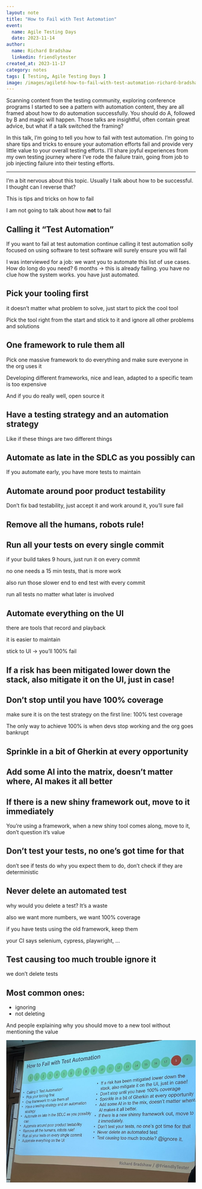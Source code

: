 ```yaml
---
layout: note
title: "How to Fail with Test Automation"
event:
  name: Agile Testing Days
  date: 2023-11-14
author:
  name: Richard Bradshaw
  linkedin: friendlytester
created_at: 2023-11-17
category: notes
tags: [ Testing, Agile Testing Days ]
image: /images/agiletd-how-to-fail-with-test-automation-richard-bradshaw/how-to-fail-at-test-automation.jpg
---
```


Scanning content from the testing community, exploring conference programs I started to see a pattern with automation content, they are all framed about how to do automation successfully. You should do A, followed by B and magic will happen. Those talks are insightful, often contain great advice, but what if a talk switched the framing?

In this talk, I’m going to tell you how to fail with test automation. I’m going to share tips and tricks to ensure your automation efforts fail and provide very little value to your overall testing efforts. I’ll share joyful experiences from my own testing journey where I’ve rode the failure train, going from job to job injecting failure into their testing efforts.

---

I’m a bit nervous about this topic. Usually I talk about how to be successful. I thought can I reverse that?

This is tips and tricks on how to fail

I am not going to talk about how **not** to fail

## Calling it “Test Automation”

If you want to fail at test automation continue calling it test automation
solly focused on using software to test software will surely ensure you will fail

I was interviewed for a job: we want you to automate this list of use cases. How do long do you need? 6 months -> this is already failing.
you have no clue how the system works.
you have just automated.

## Pick your tooling first

it doesn’t matter what problem to solve, just start to pick the cool tool

Pick the tool right from the start and stick to it and ignore all other problems and solutions

## One framework to rule them all

Pick one massive framework to do everything and make sure everyone in the org uses it

Developing different frameworks, nice and lean, adapted to a specific team is too expensive

And if you do really well, open source it

## Have a testing strategy and an automation strategy

Like if these things are two different things

## Automate as late in the SDLC as you possibly can

If you automate early, you have more tests to maintain

## Automate around poor product testability

Don’t fix bad testability, just accept it and work around it, you’ll sure fail

## Remove all the humans, robots rule!

## Run all your tests on every single commit

if your build takes 9 hours, just run it on every commit

no one needs a 15 min tests, that is more work

also run those slower end to end test with every commit

run all tests no matter what later is involved

## Automate everything on the UI

there are tools that record and playback

it is easier to maintain

stick to UI -> you’ll 100% fail

## If a risk has been mitigated lower down the stack, also mitigate it on the UI, just in case!

## Don’t stop until you have 100% coverage

make sure it is on the test strategy on the first line: 100% test coverage

The only way to achieve 100% is when devs stop working and the org goes bankrupt

## Sprinkle in a bit of Gherkin at every opportunity

## Add some AI into the matrix, doesn’t matter where, AI makes it all better

## If there is a new shiny framework out, move to it immediately

You’re using a framework, when a new shiny tool comes along, move to it, don’t question it’s value

## Don’t test your tests, no one’s got time for that

don’t see if tests do why you expect them to do, don’t check if they are deterministic

## Never delete an automated test

why would you delete a test? It’s a waste

also we want more numbers, we want 100% coverage

if you have tests using the old framework, keep them

your CI says selenium, cypress, playwright, …

## Test causing too much trouble ignore it

we don’t delete tests

## Most common ones:

- ignoring
- not deleting

And people explaining why you should move to a new tool without mentioning the value

![How to fail at test automation](/images/agiletd-how-to-fail-with-test-automation-richard-bradshaw/how-to-fail-with-test-automation.jpg)